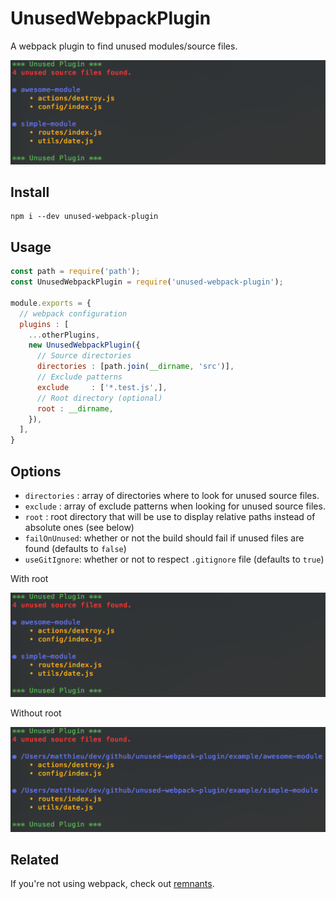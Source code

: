 # UnusedWebpackPlugin

A webpack plugin to find unused modules/source files.

![unused-webpack-plugin](images/with-root.png)

## Install

```
npm i --dev unused-webpack-plugin
```

## Usage

```javascript
const path = require('path');
const UnusedWebpackPlugin = require('unused-webpack-plugin');

module.exports = {
  // webpack configuration
  plugins : [
    ...otherPlugins,
    new UnusedWebpackPlugin({
      // Source directories
      directories : [path.join(__dirname, 'src')],
      // Exclude patterns
      exclude     : ['*.test.js',],
      // Root directory (optional)
      root : __dirname,
    }),
  ],
}
```

## Options

- `directories` : array of directories where to look for unused source files.
- `exclude` : array of exclude patterns when looking for unused source files.
- `root` : root directory that will be use to display relative paths instead of absolute ones (see below)
- `failOnUnused`: whether or not the build should fail if unused files are found (defaults to `false`)
- `useGitIgnore`: whether or not to respect `.gitignore` file (defaults to `true`)

With root

![With root](images/with-root.png)

Without root

![Without root](images/without-root.png)

## Related

If you're not using webpack, check out [remnants](https://github.com/MatthieuLemoine/remnants).
